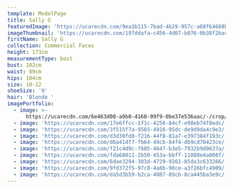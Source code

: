 ```yaml
---
template: ModelPage
title: Sally G
featuredImage: 'https://ucarecdn.com/9ea1b115-7bad-4b29-957c-a68f64688bb5/'
imageThumbnail: 'https://ucarecdn.com/197ddafa-c456-4d07-b076-0b38f2bac005/'
firstName: Sally G
collection: Commercial Faces
height: 173cm
measurementType: bust
bust: 102cm
waist: 89cm
hips: 104cm
size: 10-12
shoeSize: '9'
hair: 'Blonde '
imagePortfolio:
  - image: >-
      https://ucarecdn.com/6e463d08-a9b0-4168-99f9-0be37e536aac/-/crop/648x997/0,0/-/preview/
  - image: 'https://ucarecdn.com/17e6ffcc-1f1c-4256-84cf-e98eb74f8edc/'
  - image: 'https://ucarecdn.com/3f515f7a-9565-4916-95dc-de9d9da4c9e3/'
  - image: 'https://ucarecdn.com/d3d30fd8-f216-44f8-81a7-e397384f193c/'
  - image: 'https://ucarecdn.com/d6a41df7-fb64-49cb-84f4-db9cd70423ce/'
  - image: 'https://ucarecdn.com/f21c4d9c-f605-4647-b3e5-7932b9d0637a/'
  - image: 'https://ucarecdn.com/fda68011-2b50-453a-bbff-11880e4a008f/'
  - image: 'https://ucarecdn.com/6dae3294-303d-4729-9261-85da3c633266/'
  - image: 'https://ucarecdn.com/9fd372f5-97c8-4a8b-90ce-a3f26bfc4909/'
  - image: 'https://ucarecdn.com/da5d3b59-b2ca-4087-89cb-8ca445ba3e9c/'
---
```


